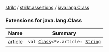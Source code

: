 [strikt](../../index.md) / [strikt.assertions](../index.md) / [java.lang.Class](./index.md)

### Extensions for java.lang.Class

| Name | Summary |
|---|---|
| [article](article.md) | `val `[`Class`](http://docs.oracle.com/javase/8/docs/api/java/lang/Class.html)`<*>.article: `[`String`](https://kotlinlang.org/api/latest/jvm/stdlib/kotlin/-string/index.html) |
